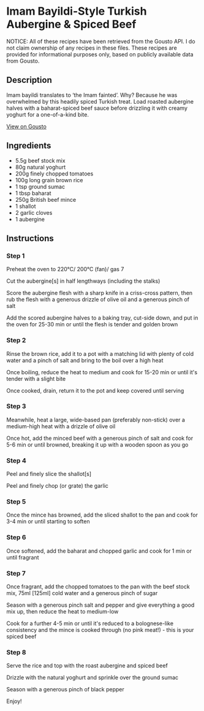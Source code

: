 # Imam Bayildi-Style Turkish Aubergine & Spiced Beef

NOTICE: All of these recipes have been retrieved from the Gousto API. I do not claim ownership of any recipes in these files. These recipes are provided for informational purposes only, based on publicly available data from Gousto.

## Description

Imam bayildi translates to ‘the Imam fainted’. Why? Because he was overwhelmed by this headily spiced Turkish treat. Load roasted aubergine halves with a baharat-spiced beef sauce before drizzling it with creamy yoghurt for a one-of-a-kind bite.

[View on Gousto](https://www.gousto.co.uk/recipes/cookbook/imam-bayildi-style-turkish-aubergine-spiced-beef)

## Ingredients

- 5.5g beef stock mix
- 80g natural yoghurt
- 200g finely chopped tomatoes
- 100g long grain brown rice
- 1 tsp ground sumac
- 1 tbsp baharat
- 250g British beef mince
- 1 shallot
- 2 garlic cloves
- 1 aubergine

## Instructions


### Step 1

Preheat the oven to 220°C/ 200°C (fan)/ gas 7

Cut the aubergine<span class="text-danger">[s] </span>in half lengthways (including the stalks)

Score the aubergine flesh with a sharp knife in a criss-cross pattern, then rub the flesh with a generous drizzle of olive oil and a generous pinch of salt

Add the scored aubergine halves to a baking tray, cut-side down, and put in the oven for 25-30 min or until the flesh is tender and golden brown


### Step 2

Rinse the brown rice, add it to a pot with a matching lid with plenty of cold water and a pinch of salt and bring to the boil over a high heat

Once boiling, reduce the heat to medium and cook for 15-20 min or until it's tender with a slight bite

Once cooked, drain, return it to the pot and keep covered until serving


### Step 3

Meanwhile, heat a large, wide-based pan (preferably non-stick) over a medium-high heat with a drizzle of olive oil

Once hot, add the minced beef with a generous pinch of salt and cook for 5-6 min or until browned, breaking it up with a wooden spoon as you go


### Step 4

Peel and finely slice the shallot<span class="text-danger">[s]</span>

Peel and finely chop (or grate) the garlic


### Step 5

Once the mince has browned, add the sliced shallot to the pan and cook for 3-4 min or until starting to soften


### Step 6

Once softened, add the baharat and chopped garlic and cook for 1 min or until fragrant


### Step 7

Once fragrant, add the chopped tomatoes to the pan with the beef stock mix, 75ml<span class="text-danger"> [125ml] </span>cold water and a generous pinch of sugar

Season with a generous pinch salt and pepper<span class="text-danger"> </span>and give everything a good mix up, then reduce the heat to medium-low

Cook for a further 4-5 min or until it's reduced to a bolognese-like consistency  and the mince is cooked through (no pink meat!) - this is your spiced beef

### Step 8

Serve the rice and top with the roast aubergine and spiced beef

Drizzle with the natural yoghurt and sprinkle over the ground sumac

Season with a generous pinch of black pepper

Enjoy!

